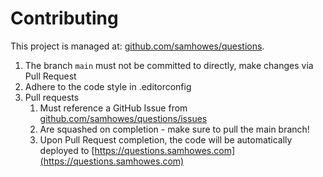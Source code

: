 # Contributing

This project is managed at: [github.com/samhowes/questions](https://github.com/samhowes/questions).

1. The branch `main` must not be committed to directly, make changes via Pull Request 
2. Adhere to the code style in .editorconfig
3. Pull requests
   1. Must reference a GitHub Issue from [github.com/samhowes/questions/issues](https://github.com/samhowes/questions/issues)
   2. Are squashed on completion - make sure to pull the main branch!
   3. Upon Pull Request completion, the code will be automatically deployed to [https://questions.samhowes.com](https://questions.samhowes.com)
